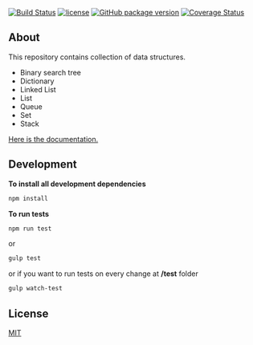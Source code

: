 [![Build Status](https://travis-ci.org/DNonov/data-structures-lib.svg?branch=master)](https://travis-ci.org/DNonov/data-structures-lib) [![license](https://img.shields.io/github/license/DNonov/data-structures-lib.svg)](./LICENSE) [![GitHub package version](https://img.shields.io/github/package-json/v/DNonov/data-structures-lib.svg)](./package.json) [![Coverage Status](https://coveralls.io/repos/github/DNonov/data-structures-lib/badge.svg?branch=master)](https://coveralls.io/github/DNonov/data-structures-lib?branch=master)



## About
This repository contains collection of data structures.

* Binary search tree
* Dictionary
* Linked List
* List
* Queue
* Set
* Stack

[Here is the documentation.](https://dnonov.github.io/DStructures/)

## Development

**To install all development dependencies**

```bash
npm install
```

**To run tests**
```bash
npm run test
```
or
```bash
gulp test
```
or if you want to run tests on every change at **/test** folder
```bash
gulp watch-test
```
## License
[MIT](./LICENSE)